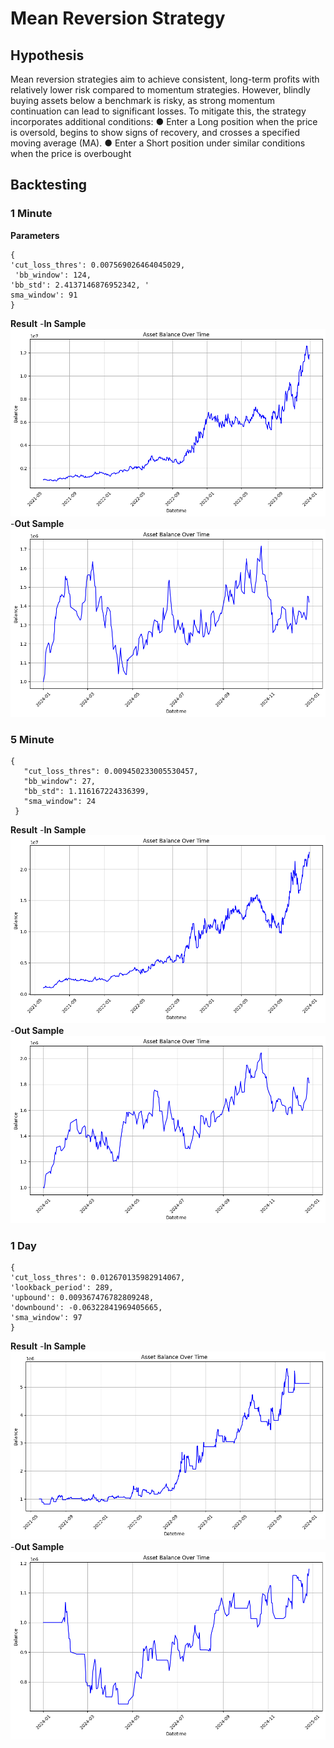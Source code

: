 # Mean  Reversion Strategy 
## Hypothesis
 Mean reversion strategies aim to achieve consistent, long-term profits with relatively lower risk
 compared to momentum strategies. However, blindly buying assets below a benchmark is risky, as
 strong momentum continuation can lead to significant losses. To mitigate this, the strategy
 incorporates additional conditions:
● Enter a Long position when the price is oversold, begins to show signs of recovery, and
 crosses a specified moving average (MA).
 ● Enter a Short position under similar conditions when the price is overbought
 ## Backtesting
 ### 1 Minute 
 **Parameters**
```
{
'cut_loss_thres': 0.007569026464045029,
 'bb_window': 124,
'bb_std': 2.4137146876952342, '
sma_window': 91
}
```
**Result**
-**In Sample**
![Example Image](./img/1min.png)
-**Out Sample**
![Example Image](./img/1min_os.png)
 ### 5 Minute 
 ```
{
    "cut_loss_thres": 0.009450233005530457,
    "bb_window": 27,
    "bb_std": 1.116167224336399,
    "sma_window": 24
  }
```
**Result**
-**In Sample**
![Example Image](./img/5min.png)
-**Out Sample**
![Example Image](./img/5min_os.png)
 ### 1 Day

 ```
{
'cut_loss_thres': 0.012670135982914067,
'lookback_period': 289,
'upbound': 0.009367476782809248,
'downbound': -0.06322841969405665,
'sma_window': 97
}
```
**Result**
-**In Sample**
![Example Image](./img/1day.png)
-**Out Sample**
![Example Image](./img/1day_os.png)
